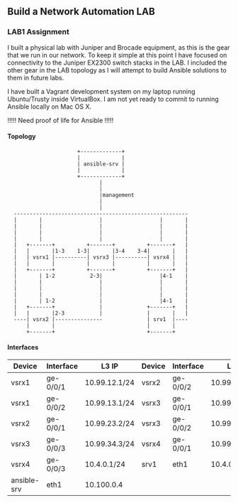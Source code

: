 ## Build a Network Automation LAB
### LAB1 Assignment

I built a physical lab with Juniper and Brocade equipment, as this is the gear that we run in our network.  To keep it simple at this point I have focused on connectivity to the Juniper EX2300 switch stacks in the LAB.  I included the other gear in the LAB topology as I will attempt to build Ansible solutions to them in future labs.

I have built a Vagrant development system on my laptop running Ubuntu/Trusty inside VirtualBox.  I am not yet ready to commit to running Ansible locally on Mac OS X.

!!!!!
Need proof of life for Ansible
!!!!!

#### Topology
```
                      +-------------+
                      |             |
                      | ansible-srv |
                      |             |
                      +-------------+
                             |
                             |
                             |management 
                             |
                             |
  -------------------------------------------------------
  |       |                  |                  |       |
  |       |                  |                  |       |
  |       |                  |                  |       |
  |       |                  |                  |       |
  |   +-------+          +-------+          +-------+   |
  |   |       |1-3    1-3|       |3-4    3-4|       |   |
  |   | vsrx1 |----------| vsrx3 |----------| vsrx4 |   |
  |   |       |          |       |          |       |   |
  |   +-------+          +-------+          +-------+   |
  |       | 1-2           2-3|                  |4-1    |
  |       |                  |                  |       |
  |       |                  |                  |       |
  |       |                  |                  |       |
  |       | 1-2              |                  |4-1    |
  |   +-------+              |              +-------+   |
  |   |       |2-3           |              |       |   |
  ----| vsrx2 |---------------              | srv1  |---- 
      |       |                             |       |
      +-------+                             +-------+
```

#### Interfaces

Device | Interface | L3 IP | Device | Interface | L3 IP
---|---|---|---|---|---
vsrx1 | ge-0/0/1 | 10.99.12.1/24 | vsrx2 | ge-0/0/2 | 10.99.12.2/24
vsrx1 | ge-0/0/2 | 10.99.13.1/24 | vsrx3 | ge-0/0/1 | 10.99.13.3/24
vsrx2 | ge-0/0/1 | 10.99.23.2/24 | vsrx3 | ge-0/0/2 | 10.99.23.3/24
vsrx3 | ge-0/0/3 | 10.99.34.3/24 | vsrx4 | ge-0/0/1 | 10.99.34.4/24
vsrx4 | ge-0/0/3 | 10.4.0.1/24 | srv1 | eth1 | 10.4.0.2/24
ansible-srv | eth1 | 10.100.0.4
